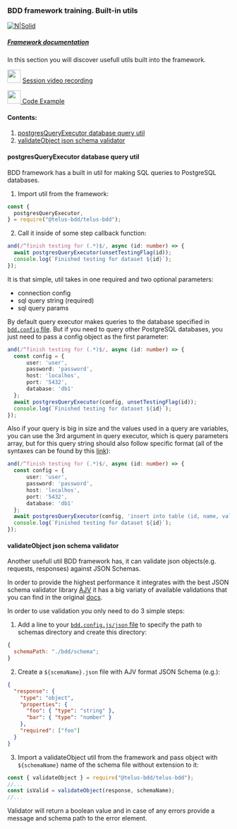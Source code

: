 ### BDD framework training. Built-in utils

[![N|Solid](https://images.ctfassets.net/fikanzmkdlqn/5NoHRB1q6lrNzSSpekhrG5/cf22f3d7d9e82aed5e79659800458b57/TELUS_TAGLINE_HORIZONTAL_EN.svg)](https://www.telus.com/en/)

##### [Framework documentation](https://github.com/telus/telus-bdd-docs)

In this section you will discover usefull utils built into the framework.

<img src="https://cdn4.iconfinder.com/data/icons/48-bubbles/48/23.Videos-512.png" width="30px" margin-top="15px"/> [Session video recording](https://drive.google.com/file/d/1TeUHsnBO7655zaV_X3BRvVdBEOVCx4W9/view?usp=sharing)

[<img src="https://cdn-icons-png.flaticon.com/512/25/25231.png" width="30px"> Code Example](https://github.com/telus/bdd-demo/blob/ee275b27de6e576105cd0fe15e57bf32c5807049/bdd/steps/PI.steps.ts#L81)

#### **Contents:**

1. [postgresQueryExecutor database query util](#postgresqueryexecutor-database-query-util)
2. [validateObject json schema validator](#validateobject-json-schema-validator)

#### **postgresQueryExecutor database query util**
BDD framework has a built in util for making SQL queries to PostgreSQL databases.
1. Import util from the framework:
```typescript
const {
  postgresQueryExecutor,
} = require("@telus-bdd/telus-bdd");
```
2. Call it inside of some step callback function:
```typescript
and(/^finish testing for (.*)$/, async (id: number) => {
  await postgresQueryExecutor(unsetTestingFlag(id));
  console.log(`Finished testing for dataset ${id}`);
});
```
It is that simple, util takes in one required and two optional parameters:
- connection config
- sql query string (required)
- sql query params

By default query executor makes queries to the database specified in [`bdd.config` file](./framework-intro.md/#bddconfig-file). But if you need to query other PostgreSQL databases, you just need to pass a config object as the first parameter:
```typescript
and(/^finish testing for (.*)$/, async (id: number) => {
  const config = {
      user: 'user',
      password: 'password',
      host: 'localhos',
      port: '5432',
      database: 'db1'
  };  
  await postgresQueryExecutor(config, unsetTestingFlag(id));
  console.log(`Finished testing for dataset ${id}`);
});
```

Also if your query is big in size and the values used in a query are variables, you can use the 3rd argument in query executor, which is query parameters array, but for this query string should also follow specific format (all of the syntaxes can be found by this [link](https://node-postgres.com/features/queries)):
```typescript
and(/^finish testing for (.*)$/, async (id: number) => {
  const config = {
      user: 'user',
      password: 'password',
      host: 'localhos',
      port: '5432',
      database: 'db1'
  };  
  await postgresQueryExecutor(config, 'insert into table (id, name, value) values (:id, :name, :value)', {id, name, value});
  console.log(`Finished testing for dataset ${id}`);
});
```
#### **validateObject json schema validator**
Another usefull util BDD framework has, it can validate json objects(e.g. requests, responses) against JSON Schemas. 

In order to provide the highest performance it integrates with the best JSON schema validator library [AJV](https://ajv.js.org/) it has a big variaty of available validations that you can find in the original [docs](https://ajv.js.org/json-schema.html).

In order to use validation you only need to do 3 simple steps:

1. Add a line to your [`bdd.config.js/json` file](./framework-intro.md/#bddconfig-file) to specify the path to schemas directory and create this directory:

```javascript
{
  schemaPath: "./bdd/schema";
}
```

2. Create a `${scemaName}.json` file with AJV format JSON Schema (e.g.):

```json
{
  "response": {
    "type": "object",
    "properties": {
      "foo": { "type": "string" },
      "bar": { "type": "number" }
    },
    "required": ["foo"]
  }
}
```

3. Import a validateObject util from the framework and pass object with `${schemaName}` name of the schema file without extension to it:

```javascript
const { validateObject } = require("@telus-bdd/telus-bdd");
//...
const isValid = validateObject(response, schemaName);
//...
```

Validator will return a boolean value and in case of any errors provide a message and schema path to the error element.
